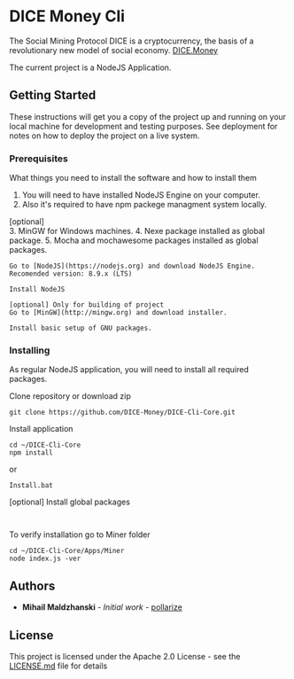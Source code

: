 # DICE Money Cli  

The Social Mining Protocol
DICE is a cryptocurrency, the basis of a revolutionary new model of social economy. [DICE.Money](https://dice.money)
 
The current project is a NodeJS Application.     

## Getting Started

These instructions will get you a copy of the project up and running on your local machine for development and testing purposes. See deployment for notes on how to deploy the project on a live system.

### Prerequisites

What things you need to install the software and how to install them
 
1. You will need to have installed NodeJS Engine on your computer.
2. Also it's required to have npm packege managment system locally.

[optional]  
3. MinGW for Windows machines.
4. Nexe package installed as global package.
5. Mocha and mochawesome packages installed as global packages. 

```
Go to [NodeJS](https://nodejs.org) and download NodeJS Engine.
Recomended version: 8.9.x (LTS)

Install NodeJS 
```

```
[optional] Only for building of project  
Go to [MinGW](http://mingw.org) and download installer.

Install basic setup of GNU packages.
```
 

### Installing

As regular NodeJS application, you will need to install all required packages.
 
Clone repository or download zip
```
git clone https://github.com/DICE-Money/DICE-Cli-Core.git
```
 
Install application
```
cd ~/DICE-Cli-Core 
npm install  
```
or 
```
Install.bat
```

[optional] Install global packages 
```
 
```
To verify installation go to Miner folder
```
cd ~/DICE-Cli-Core/Apps/Miner
node index.js -ver
```

## Authors

* **Mihail Maldzhanski** - *Initial work* - [pollarize](https://github.com/pollarize)

## License

This project is licensed under the Apache 2.0 License - see the [LICENSE.md](LICENSE.md) file for details


